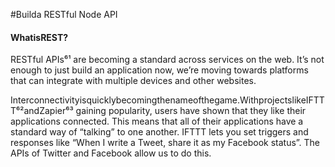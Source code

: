 #Builda RESTful Node API

<h4>WhatisREST?</h4>

RESTful APIs⁶¹ are becoming a standard across services on the web. It’s not enough to just build an application now, we’re moving towards platforms that can integrate with multiple devices and other websites.

Interconnectivityisquicklybecomingthenameofthegame.WithprojectslikeIFTTT⁶²andZapier⁶³ gaining popularity, users have shown that they like their applications connected. This means that all of their applications have a standard way of “talking” to one another. IFTTT lets you set triggers and responses like “When I write a Tweet, share it as my Facebook status”. The APIs of Twitter and Facebook allow us to do this. 
